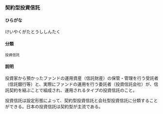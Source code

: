 <div style="display:none;">

## [あ行](securities-terms?id=あ行)
## [か行](securities-terms?id=か行)

</div>

### 契約型投資信託

#### ひらがな

けいやくがたとうししんたく

#### 分類

`投資信託`

#### 説明

投資家から預かったファンドの運用資産（信託財産）の保管・管理を行う受託者（信託銀行等）と、実際にファンドの運用を行う委託者（投資信託会社）が、信託契約を結ぶことで組成され、運用されるタイプの投資信託のこと。
 
投資信託は設定形態によって、契約型投資信託と会社型投資信託に分類することができる。日本の投資信託は契約型が主流である。

<div style="display:none;">

## [さ行](securities-terms?id=さ行)
## [た行](securities-terms?id=た行)
## [な行](securities-terms?id=な行)
## [は行](securities-terms?id=は行)
## [ま行](securities-terms?id=ま行)
## [や行](securities-terms?id=や行)
## [ら行](securities-terms?id=ら行)
## [わ行](securities-terms?id=わ行)
## [英数字・記号](securities-terms?id=英数字・記号)

</div>


